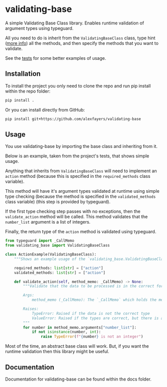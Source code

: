 # validating-base

A simple Validating Base Class library. Enables runtime validation of argument types using typeguard.

All you need to do is inherit from the `ValidatingBaseClass` class, type hint ([more info](https://docs.python.org/3/library/typing.html)) all the methods, and then specify the methods that you want to validate.

See the [tests](./tests/test_base.py) for some better examples of usage.

## Installation

To install the project you only need to clone the repo and run pip install within the repo folder:

```bash
pip install .
```

Or you can install directly from GitHub:

```bash
pip install git+https://github.com/alexfayers/validating-base
```

## Usage

You use validating-base by importing the base class and inheriting from it.

Below is an example, taken from the project's tests, that shows simple usage.

Anything that inherits from `ValidatingBaseClass` will need to implement an `action` method (because this is specified in the `required_methods` class variable).

This method will have it's argument types validated at runtime using simple type checking (because the method is specified in the `validated_methods` class variable) (this step is provided by typeguard).

If the first type checking step passes with no exceptions, then the `validate_action` method will be called. This method validates that the `number_list` argument is a list of integers.

Finally, the return type of the `action` method is validated using typeguard.

```py
from typeguard import _CallMemo
from validating_base import ValidatingBaseClass

class ActionExample(ValidatingBaseClass):
    """Shows an example usage of the `validating_base.ValidatingBaseClass` class."""

    required_methods: list[str] = ["action"]
    validated_methods: list[str] = ["action"]

    def validate_action(self, method_memo: _CallMemo) -> None:
        """Validate that the data to be processed is in the correct format.

        Args:
            method_memo (_CallMemo): The `_CallMemo` which holds the method's typing information and arguments

        Raises:
            TypeError: Raised if the data is not the correct type
            ValueError: Raised if the types are correct, but there is an issue in the formatting
        """
        for number in method_memo.arguments["number_list"]:
            if not isinstance(number, int):
                raise TypeError(f"{number} is not an integer")    
```

Most of the time, an abstract base class will work. But, if you want the runtime validation then this library might be useful.

## Documentation

Documentation for validating-base can be found within the docs folder.
